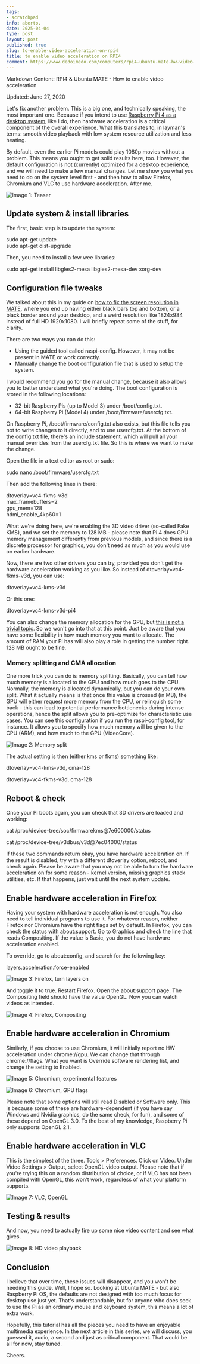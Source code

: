 ```yaml
---
tags:
- scratchpad
info: aberto.
date: 2025-04-04
type: post
layout: post
published: true
slug: to-enable-video-acceleration-on-rpi4
title: to enable video acceleration on RPI4
comment: https://www.dedoimedo.com/computers/rpi4-ubuntu-mate-hw-video-acceleration.html
---
```



Markdown Content:
RPI4 & Ubuntu MATE - How to enable video acceleration

Updated: June 27, 2020

Let's fix another problem. This is a big one, and technically speaking, the most important one. Because if you intend to use [Raspberry Pi 4 as a desktop system](https://www.dedoimedo.com/computers/raspberry-pi-4-viable-desktop.html), like I do, then hardware acceleration is a critical component of the overall experience. What this translates to, in layman's terms: smooth video playback with low system resource utilization and less heating.

By default, even the earlier Pi models could play 1080p movies without a problem. This means you ought to get solid results here, too. However, the default configuration is not (currently) optimized for a desktop experience, and we will need to make a few manual changes. Let me show you what you need to do on the system level first - and then how to allow Firefox, Chromium and VLC to use hardware acceleration. After me.

![Image 1: Teaser](https://www.dedoimedo.com/images/computers-years/2020-1/rpi4-ubuntu-mate-hd-video.jpg)

Update system & install libraries
---------------------------------

The first, basic step is to update the system:

sudo apt-get update  
sudo apt-get dist-upgrade

Then, you need to install a few wee libraries:

sudo apt-get install libgles2-mesa libgles2-mesa-dev xorg-dev

Configuration file tweaks
-------------------------

We talked about this in my guide on [how to fix the screen resolution in MATE](https://www.dedoimedo.com/computers/rpi4-ubuntu-mate-fix-screen-resolution.html), where you end up having either black bars top and bottom, or a black border around your desktop, and a weird resolution like 1824x984 instead of full HD 1920x1080. I will briefly repeat some of the stuff, for clarity.

There are two ways you can do this:

*   Using the guided tool called raspi-config. However, it may not be present in MATE or work correctly.
*   Manually change the boot configuration file that is used to setup the system.

I would recommend you go for the manual change, because it also allows you to better understand what you're doing. The boot configuration is stored in the following locations:

*   32-bit Raspberry Pis (up to Model 3) under /boot/config.txt.
*   64-bit Raspberry Pi (Model 4) under /boot/firmware/usercfg.txt.

On Raspberry Pi, /boot/firmware/config.txt also exists, but this file tells you not to write changes to it directly, and to use usercfg.txt. At the bottom of the config.txt file, there's an include statement, which will pull all your manual overrides from the usercfg.txt file. So this is where we want to make the change.

Open the file in a text editor as root or sudo:

sudo nano /boot/firmware/usercfg.txt

Then add the following lines in there:

dtoverlay=vc4-fkms-v3d  
max\_framebuffers=2  
gpu\_mem=128  
hdmi\_enable\_4kp60=1

What we're doing here, we're enabling the 3D video driver (so-called Fake KMS), and we set the memory to 128 MB - please note that Pi 4 does GPU memory management differently from previous models, and since there is a discrete processor for graphics, you don't need as much as you would use on earlier hardware.

Now, there are two other drivers you can try, provided you don't get the hardware acceleration working as you like. So instead of dtoverlay=vc4-fkms-v3d, you can use:

dtoverlay=vc4-kms-v3d

Or this one:

dtoverlay=vc4-kms-v3d-pi4

You can also change the memory allocation for the GPU, but [this is not a trivial topic](https://www.raspberrypi.org/documentation/configuration/config-txt/memory.md). So we won't go into that at this point. Just be aware that you have some flexibility in how much memory you want to allocate. The amount of RAM your Pi has will also play a role in getting the number right. 128 MB ought to be fine.

### Memory splitting and CMA allocation

One more trick you can do is memory splitting. Basically, you can tell how much memory is allocated to the GPU and how much goes to the CPU. Normally, the memory is allocated dynamically, but you can do your own split. What it actually means is that once this value is crossed (in MB), the GPU will either request more memory from the CPU, or relinquish some back - this can lead to potential performance bottlenecks during intense operations, hence the split allows you to pre-optimize for characteristic use cases. You can see this configuration if you run the raspi-config tool, for instance. It allows you to specify how much memory will be given to the CPU (ARM), and how much to the GPU (VideoCore).

![Image 2: Memory split](https://www.dedoimedo.com/images/computers-years/2020-1/rpi4-ubuntu-mate-hw-accel-memory-split.png)

The actual setting is then (either kms or fkms) something like:

dtoverlay=vc4-kms-v3d, cma-128

dtoverlay=vc4-fkms-v3d, cma-128

Reboot & check
--------------

Once your Pi boots again, you can check that 3D drivers are loaded and working:

cat /proc/device-tree/soc/firmwarekms@7e600000/status

cat /proc/device-tree/v3dbus/v3d@7ec04000/status

If these two commands return okay, you have hardware acceleration on. If the result is disabled, try with a different dtoverlay option, reboot, and check again. Please be aware that you may not be able to turn the hardware acceleration on for some reason - kernel version, missing graphics stack utilities, etc. If that happens, just wait until the next system update.

Enable hardware acceleration in Firefox
---------------------------------------

Having your system with hardware acceleration is not enough. You also need to tell individual programs to use it. For whatever reason, neither Firefox nor Chromium have the right flags set by default. In Firefox, you can check the status with about:support. Go to Graphics and check the line that reads Compositing. If the value is Basic, you do not have hardware acceleration enabled.

To override, go to about:config, and search for the following key:

layers.acceleration.force-enabled

![Image 3: Firefox, turn layers on](https://www.dedoimedo.com/images/computers-years/2020-1/rpi4-ubuntu-mate-hw-accel-firefox-turn-layers-on.png)

And toggle it to true. Restart Firefox. Open the about:support page. The Compositing field should have the value OpenGL. Now you can watch videos as intended.

![Image 4: Firefox, Compositing](https://www.dedoimedo.com/images/computers-years/2020-1/rpi4-ubuntu-mate-hw-accel-firefox-compositing.png)

Enable hardware acceleration in Chromium
----------------------------------------

Similarly, if you choose to use Chromium, it will initially report no HW acceleration under chrome://gpu. We can change that through chrome://flags. What you want is Override software rendering list, and change the setting to Enabled.

![Image 5: Chromium, experimental features](https://www.dedoimedo.com/images/computers-years/2020-1/rpi4-ubuntu-mate-hw-accel-chromium-experimental.png)

![Image 6: Chromium, GPU flags](https://www.dedoimedo.com/images/computers-years/2020-1/rpi4-ubuntu-mate-hw-accel-chromium-gpu-flags.png)

Please note that some options will still read Disabled or Software only. This is because some of these are hardware-dependent (if you have say Windows and Nvidia graphics, do the same check, for fun), and some of these depend on OpenGL 3.0. To the best of my knowledge, Raspberry Pi only supports OpenGL 2.1.

Enable hardware acceleration in VLC
-----------------------------------

This is the simplest of the three. Tools \> Preferences. Click on Video. Under Video Settings \> Output, select OpenGL video output. Please note that if you're trying this on a random distribution of choice, or if VLC has not been compiled with OpenGL, this won't work, regardless of what your platform supports.

![Image 7: VLC, OpenGL](https://www.dedoimedo.com/images/computers-years/2020-1/rpi4-ubuntu-mate-hw-accel-vlc-opengl-output.png)

Testing & results
-----------------

And now, you need to actually fire up some nice video content and see what gives.

![Image 8: HD video playback](https://www.dedoimedo.com/images/computers-years/2020-1/rpi4-ubuntu-mate-hd-video.jpg)

Conclusion
----------

I believe that over time, these issues will disappear, and you won't be needing this guide. Well, I hope so. Looking at Ubuntu MATE - but also Raspberry Pi OS, the defaults are not designed with too much focus for desktop use just yet. That's understandable, but for anyone who does seek to use the Pi as an ordinary mouse and keyboard system, this means a lot of extra work.

Hopefully, this tutorial has all the pieces you need to have an enjoyable multimedia experience. In the next article in this series, we will discuss, you guessed it, audio, a second and just as critical component. That would be all for now, stay tuned.

Cheers.